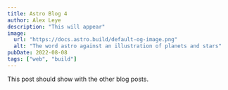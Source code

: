 ```yaml
---
title: Astro Blog 4
author: Alex Leye
description: "This will appear"
image:
  url: "https://docs.astro.build/default-og-image.png"
  alt: "The word astro against an illustration of planets and stars"
pubDate: 2022-08-08
tags: ["web", "build"]
---
```

This post should show with the other blog posts.